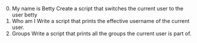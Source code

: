 0. My name is Betty
Create a script that switches the current user to the user betty
1. Who am I
Write a script that prints the effective username of the current user.
2. Groups
Write a script that prints all the groups the current user is part of.
